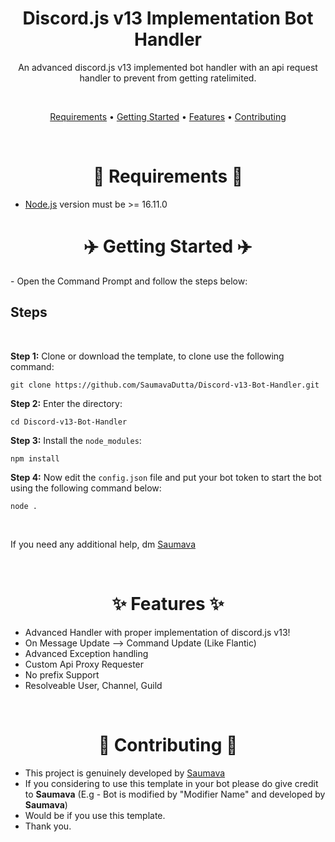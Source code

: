 <h1 align="center">
  Discord.js v13 Implementation Bot Handler
  <br>
</h1>

<p align="center">An advanced discord.js v13 implemented bot handler with an api request handler to prevent from getting ratelimited.</p>
<br>

<p align="center">
  <a href="https://github.com/SaumavaDutta/Discord-v13-Bot-Handler/tree/main#--requirements--">Requirements</a>
  •
  <a href="https://github.com/SaumavaDutta/Discord-v13-Bot-Handler/tree/main#-%EF%B8%8F-getting-started-%EF%B8%8F-">Getting Started</a>
  •
  <a href="https://github.com/SaumavaDutta/Discord-v13-Bot-Handler/tree/main#--features--">Features</a>
  •
  <a href="https://github.com/SaumavaDutta/Discord-v13-Bot-Handler/tree/main#--contributing--">Contributing</a>
</p>
<br>

<h1 align="center"> 📲 Requirements 📲 </h1>

- [Node.js](https://nodejs.org/en/) version must be >= 16.11.0

<h1 align="center"> ✈️ Getting Started ✈️ </h1>
- Open the Command Prompt and follow the steps below:

<h2>
Steps
</h2>
<br>

**Step 1:** Clone or download the template, to clone use the following command: <br>
```
git clone https://github.com/SaumavaDutta/Discord-v13-Bot-Handler.git
```
**Step 2:** Enter the directory:  <br>
```
cd Discord-v13-Bot-Handler
```
**Step 3:** Install the `node_modules`:  <br>
```
npm install
```
**Step 4:** Now edit the `config.json` file and put your bot token to start the bot using the following command below:  <br>
```
node .
```
 <br>
 
If you need any additional help, dm [Saumava](https://discord.com/users/1069555290875367496)

<br>

<h1 align="center"> ✨ Features ✨ </h1>

- Advanced Handler with proper implementation of discord.js v13!
- On Message Update --> Command Update (Like Flantic)
- Advanced Exception handling
- Custom Api Proxy Requester
- No prefix Support
- Resolveable User, Channel, Guild

<br>

<h1 align="center"> 🤝 Contributing 🤝 </h1>

- This project is genuinely developed by [Saumava](https://discord.com/users/1069555290875367496)
- If you considering to use this template in your bot please do give credit to **Saumava** (E.g - Bot is modified by "Modifier Name" and developed by **Saumava**)
- Would be if you use this template.
- Thank you.
